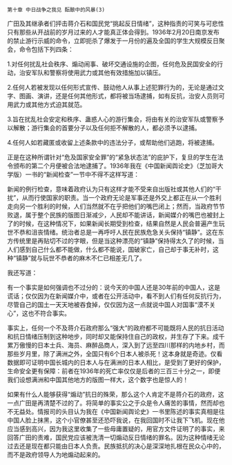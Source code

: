     第十章 中日战争之我见 酝酿中的风暴(3) 

   广田及其继承者们抨击蒋介石和国民党“挑起反日情绪”，这种指责的可笑与可悲性只有那些从开战前的岁月过来的人才能真正体会得到。1936年2月20日南京发布的禁止游行示威的命令，立即扼杀了爆发于一月份的遍及全国的学生大规模反日聚会，命令包括下列四条：

   1.对任何扰乱社会秩序、煽动闹事、破坏交通设施的企图，任何危及民国安全的行动，治安军队和警察将使用武力或其他有效措施加以镇压。

   2.任何人若被发现以任何形式宣传、鼓动他人从事上述犯罪行为的，无论是通过文字、图画、演讲，还是任何其他形式，都将被当场逮捕，如有反抗，治安人员则可用武力或其他方式迫其就范。

   3.旨在扰乱社会安定和秩序、蛊惑人心的游行集会，将由有关的治安军队或警察予以解散；游行集会的首要分子以及任何拒不解散的人，都必须予以逮捕。

   4.任何人如若藏匿或收留上述条款中的违法分子，或帮助他们逃跑，将被逮捕。

   正是在这种所谓针对“危及国家安全罪”的“紧急状态法”的庇护下，复旦的学生在法令颁布的第二个月便被合法地逮捕了。1936年我在《中国新闻舆论史》（芝加哥大学版）一书的“新闻检查”一节中不得不这样写道：

   新闻的例行检查，意味着政府认为只有这样才能不受来自出版社或其他人们的“干扰”，从而行使国家的职责。当一个政府无论是军事还是外交上都正在从一个胜利走向另一个胜利的时候，人们当然就不在乎把他们的嘴巴闭上；然而，当政府节节败退，属于整个民族的版图日渐减少，人民却不能讲话，新闻媒介的嘴巴也被封上了的时候，在这种情况下，如果新闻长期受到检查，结果自然是人民会普遍产生玩世不恭和沮丧情绪。统治者总是一再呼吁人民在民族危急关头保持“镇静”。这在东方传统里是再贴切不过的字眼，但是当这种漂亮的“镇静”保持得太久了的时候，当人们感到自己什么都不能做，什么都不能说，国破家亡，自己却于事无补时，这种“镇静”就与玩世不恭者的麻木不仁已相差无几了。

   我还写道：

   有一个事实是如何强调也不过分的：说今天的中国人还是30年前的中国人，这是谎话；仅仅因为在新闻媒介中，或者在公开活动中，看不到人们有任何反抗行为，尽管自己的国土一天天地被吞食掉，仅仅因为这一点就说中国人对国事“漠不关心”，这也不符合事实。

   事实上，任何一个不及蒋介石政府那么“强大”的政府都不可能既将人民的抗日活动和抗日情绪压制到这种地步，同时却又能保持住自己的政权，并生存了下来。成千累万傲慢的日本士兵、海员、麻醉品商人，深入到了远至四川那样的内地乡村，而那些岁月里，除了满洲之外，全国只有6个日本人被杀死！这本身就是奇迹。仅看数据即可证明中国长城内的日本人与在满洲的日本人相比，是受到了更好的保护，生命安全更有保障：前者在1936年的死亡率仅仅是后者的三百三十分之一，即便我们设想满洲和中国其他地方的版图一样大，这个数字也是惊人的！

   如果有什么人能够获得“煽动”抗日的殊荣，那么这个人肯定不是蒋介石的政府，这一点广田是再清楚不过的了。将简单的事实公之于众是令人痛苦的事情，然而却也不无益处。情报司的头目认为我在《中国新闻舆论史》一书里陈述的事实真相是往中国人脸上抹黑，这个小官僚甚至还恐吓我说，在我回国时不让我下飞机。现在他应当感到高兴，因为我这里收集了一些毋庸置疑的，用官方文件证明了的事实，来回答广田的责难，国民党应该被洗清一切煽动反日情绪的罪名。因为这种情绪无论过去还是现在都只能由日本人负责。民族抵抗的决心是深深地扎根在民众心中的，而不是政府领导人为地煽动起来的。

